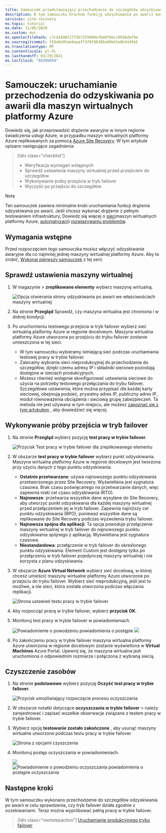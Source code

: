 ```yaml
---
title: Samouczek przedstawiający przechodzenie do szczegółów odzyskiwania po awarii maszyny wirtualnej platformy Azure przy użyciu Azure Site Recovery
description: W tym samouczku Uruchom funkcję odzyskiwania po awarii maszyny wirtualnej platformy Azure w innym regionie przy użyciu Site Recovery.
services: site-recovery
ms.topic: tutorial
ms.date: 11/05/2020
ms.custom: mvc
ms.openlocfilehash: c7cd1898f27f3b7255009efb40f6bcc8938dbf9e
ms.sourcegitcommit: f28ebb95ae9aaaff3f87d8388a09b41e0b3445b5
ms.translationtype: MT
ms.contentlocale: pl-PL
ms.lasthandoff: 03/29/2021
ms.locfileid: "93395654"
---
```

# <a name="tutorial-run-a-disaster-recovery-drill-for-azure-vms"></a>Samouczek: uruchamianie przechodzenia do odzyskiwania po awarii dla maszyn wirtualnych platformy Azure

Dowiedz się, jak przeprowadzić drążenie awaryjne w innym regionie świadczenia usługi Azure, w przypadku maszyn wirtualnych platformy Azure replikowanych za pomocą [Azure Site Recovery](site-recovery-overview.md). W tym artykule opisano następujące zagadnienia:

> [!div class="checklist"]
> * Weryfikacja wymagań wstępnych
> * Sprawdź ustawienia maszyny wirtualnej przed przejściem do szczegółów
> * Wykonywanie próby przejścia w tryb failover
> * Wyczyść po przejściu do szczegółów


> [!NOTE]
> Ten samouczek zawiera minimalne kroki uruchamiania funkcji drążenia odzyskiwania po awarii. Jeśli chcesz wykonać drążenie z pełnym testowaniem infrastruktury, Dowiedz się więcej o [sieci](azure-to-azure-about-networking.md)maszyn wirtualnych platformy Azure, [automatyzacji](azure-to-azure-powershell.md)i [rozwiązywaniu problemów](azure-to-azure-troubleshoot-errors.md).

## <a name="prerequisites"></a>Wymagania wstępne

Przed rozpoczęciem tego samouczka musisz włączyć odzyskiwanie awaryjne dla co najmniej jednej maszyny wirtualnej platformy Azure. Aby to zrobić, [Wykonaj pierwszy samouczek](azure-to-azure-tutorial-enable-replication.md) z tej serii.

## <a name="verify-vm-settings"></a>Sprawdź ustawienia maszyny wirtualnej

1. W magazynie > **zreplikowane elementy** wybierz maszynę wirtualną.

    ![Opcja otwierania strony odzyskiwania po awarii we właściwościach maszyny wirtualnej](./media/azure-to-azure-tutorial-dr-drill/vm-settings.png)

2. Na stronie **Przegląd** Sprawdź, czy maszyna wirtualna jest chroniona i w dobrej kondycji.
3. Po uruchomieniu testowego przejścia w tryb failover wybierz sieć wirtualną platformy Azure w regionie docelowym. Maszyna wirtualna platformy Azure utworzona po przejściu do trybu failover zostanie umieszczona w tej sieci. 

    - W tym samouczku wybieramy istniejącą sieć podczas uruchamiania testowej pracy w trybie failover.
    - Zalecamy wybranie sieci nieprodukcyjnej do przechodzenia do szczegółów, dzięki czemu adresy IP i składniki sieciowe pozostają dostępne w sieciach produkcyjnych.
   - Możesz również wstępnie skonfigurować ustawienia sieciowe do użycia na potrzeby testowego przełączania do trybu failover. Szczegółowe ustawienia, które można przypisać dla każdej karty sieciowej, obejmują podsieć, prywatny adres IP, publiczny adres IP, moduł równoważenia obciążenia i sieciową grupę zabezpieczeń. Ta metoda nie jest używana w tym miejscu, ale możesz [zapoznać się z tym artykułem](azure-to-azure-customize-networking.md#customize-failover-and-test-failover-networking-configurations) , aby dowiedzieć się więcej.


## <a name="run-a-test-failover"></a>Wykonywanie próby przejścia w tryb failover


1. Na stronie **Przegląd** wybierz pozycję **test pracy w trybie failover**.

    
    ![Przycisk Test pracy w trybie failover dla zreplikowanego elementu](./media/azure-to-azure-tutorial-dr-drill/test-failover-button.png)

2. W obszarze **test pracy w trybie failover** wybierz punkt odzyskiwania. Maszyna wirtualna platformy Azure w regionie docelowym jest tworzona przy użyciu danych z tego punktu odzyskiwania.
  
   - **Ostatnio przetwarzane**: używa najnowszego punktu odzyskiwania przetworzonego przez Site Recovery. Wyświetlana jest sygnatura czasowa. Brak czasu poświęcanego na przetwarzanie danych, więc zapewnia niski cel czasu odzyskiwania (RTO).
   -  **Najnowsze**: przetwarza wszystkie dane wysyłane do Site Recovery, aby utworzyć punkt odzyskiwania dla każdej maszyny wirtualnej przed przełączeniem jej w tryb failover. Zapewnia najniższy cel punktu odzyskiwania (RPO), ponieważ wszystkie dane są replikowane do Site Recovery podczas wyzwolenia trybu failover.
   - **Najnowsza spójna dla aplikacji**: Ta opcja powoduje przełączenie maszyny wirtualnej w tryb failover do najnowszego punktu odzyskiwania spójnego z aplikacją. Wyświetlana jest sygnatura czasowa.
   - **Niestandardowa**: przełączenie w tryb failover do określonego punktu odzyskiwania. Element Custom jest dostępny tylko po przełączeniu w tryb failover pojedynczej maszyny wirtualnej i nie korzysta z planu odzyskiwania.

3. W obszarze **Azure Virtual Network** wybierz sieć docelową, w której chcesz umieścić maszyny wirtualne platformy Azure utworzone po przejściu do trybu failover. Wybierz sieć nieprodukcyjną, jeśli jest to możliwe, a nie sieci, która została utworzona podczas włączania replikacji.

    ![Strona ustawień testu pracy w trybie failover](./media/azure-to-azure-tutorial-dr-drill/test-failover-settings.png)    

4. Aby rozpocząć pracę w trybie failover, wybierz **przycisk OK**.
5. Monitoruj test pracy w trybie failover w powiadomieniach.

    ![Powiadomienie o ](./media/azure-to-azure-tutorial-dr-drill/notification-start-test-failover.png) powodzeniu powiadomienia o postępie ![](./media/azure-to-azure-tutorial-dr-drill/notification-finish-test-failover.png)     


5. Po zakończeniu pracy w trybie failover maszyna wirtualna platformy Azure utworzona w regionie docelowym zostanie wyświetlona w **Virtual Machines** Azure Portal. Upewnij się, że maszyna wirtualna jest uruchomiona o odpowiednim rozmiarze i połączona z wybraną siecią.

## <a name="clean-up-resources"></a>Czyszczenie zasobów

1. Na stronie **podstawowe** wybierz pozycję **Oczyść test pracy w trybie failover**.

    ![Przycisk umożliwiający rozpoczęcie procesu oczyszczania](./media/azure-to-azure-tutorial-dr-drill/select-cleanup.png)

2. W obszarze notatki dotyczące **oczyszczania w trybie failover**  >  należy zarejestrować i zapisać wszelkie obserwacje związane z testem pracy w trybie failover. 
3. Wybierz opcję **testowanie zostało zakończone** , aby usunąć maszyny wirtualne utworzone podczas testu pracy w trybie failover.

    ![Strona z opcjami czyszczenia](./media/azure-to-azure-tutorial-dr-drill/cleanup-failover.png)

4. Monitoruj postęp oczyszczania w powiadomieniach.

    ![](./media/azure-to-azure-tutorial-dr-drill/notification-start-cleanup.png) ![ Powiadomienie o powodzeniu oczyszczania powiadomienia o postępie oczyszczania](./media/azure-to-azure-tutorial-dr-drill/notification-finish-cleanup.png)

## <a name="next-steps"></a>Następne kroki

W tym samouczku wykonano przechodzenie do szczegółów odzyskiwania po awarii w celu sprawdzenia, czy tryb failover działa zgodnie z oczekiwaniami. Teraz można wypróbować pełną pracę w trybie failover.

> [!div class="nextstepaction"]
> [Uruchamianie produkcyjnego trybu failover](azure-to-azure-tutorial-failover-failback.md)
